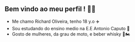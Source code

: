 ## Bem vindo ao meu perfil ! 🧑‍🚀
- Me chamo Richard Oliveira, tenho 18 y.o ✈️
- Sou estudando do ensino medio na E.E Antonio Caputo 🏫
- Gosto de mulheres, da grau de moto, e beber whisky 🍹🏍️ 

